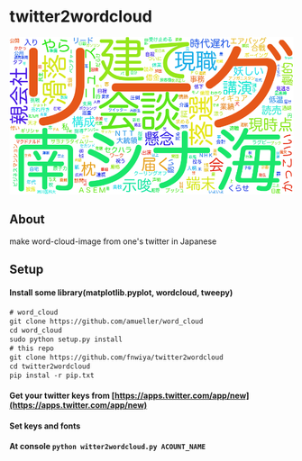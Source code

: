 # twitter2wordcloud

![image](sample.png "sample")

## About
make word-cloud-image from one's twitter in Japanese



## Setup
#### Install some library(matplotlib.pyplot, wordcloud, tweepy)

```shell
# word_cloud
git clone https://github.com/amueller/word_cloud
cd word_cloud
sudo python setup.py install
# this repo
git clone https://github.com/fnwiya/twitter2wordcloud
cd twitter2wordcloud
pip instal -r pip.txt
```

#### Get your twitter keys from [https://apps.twitter.com/app/new](https://apps.twitter.com/app/new)
#### Set keys and fonts
#### At  console ```python witter2wordcloud.py ACOUNT_NAME```
